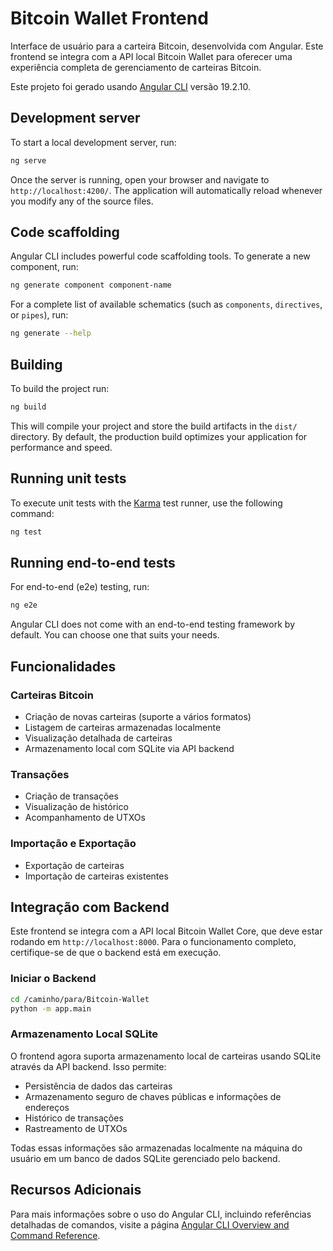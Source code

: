 # Bitcoin Wallet Frontend

Interface de usuário para a carteira Bitcoin, desenvolvida com Angular. Este frontend se integra com a API local Bitcoin Wallet para oferecer uma experiência completa de gerenciamento de carteiras Bitcoin.

Este projeto foi gerado usando [Angular CLI](https://github.com/angular/angular-cli) versão 19.2.10.

## Development server

To start a local development server, run:

```bash
ng serve
```

Once the server is running, open your browser and navigate to `http://localhost:4200/`. The application will automatically reload whenever you modify any of the source files.

## Code scaffolding

Angular CLI includes powerful code scaffolding tools. To generate a new component, run:

```bash
ng generate component component-name
```

For a complete list of available schematics (such as `components`, `directives`, or `pipes`), run:

```bash
ng generate --help
```

## Building

To build the project run:

```bash
ng build
```

This will compile your project and store the build artifacts in the `dist/` directory. By default, the production build optimizes your application for performance and speed.

## Running unit tests

To execute unit tests with the [Karma](https://karma-runner.github.io) test runner, use the following command:

```bash
ng test
```

## Running end-to-end tests

For end-to-end (e2e) testing, run:

```bash
ng e2e
```

Angular CLI does not come with an end-to-end testing framework by default. You can choose one that suits your needs.

## Funcionalidades

### Carteiras Bitcoin
- Criação de novas carteiras (suporte a vários formatos)
- Listagem de carteiras armazenadas localmente
- Visualização detalhada de carteiras
- Armazenamento local com SQLite via API backend

### Transações
- Criação de transações
- Visualização de histórico
- Acompanhamento de UTXOs

### Importação e Exportação
- Exportação de carteiras
- Importação de carteiras existentes

## Integração com Backend

Este frontend se integra com a API local Bitcoin Wallet Core, que deve estar rodando em `http://localhost:8000`. Para o funcionamento completo, certifique-se de que o backend está em execução.

### Iniciar o Backend

```bash
cd /caminho/para/Bitcoin-Wallet
python -m app.main
```

### Armazenamento Local SQLite

O frontend agora suporta armazenamento local de carteiras usando SQLite através da API backend. Isso permite:

- Persistência de dados das carteiras
- Armazenamento seguro de chaves públicas e informações de endereços
- Histórico de transações
- Rastreamento de UTXOs

Todas essas informações são armazenadas localmente na máquina do usuário em um banco de dados SQLite gerenciado pelo backend.

## Recursos Adicionais

Para mais informações sobre o uso do Angular CLI, incluindo referências detalhadas de comandos, visite a página [Angular CLI Overview and Command Reference](https://angular.dev/tools/cli).
